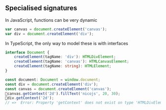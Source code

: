 ## Specialised signatures

In JavaScript, functions can be very dynamic

```javascript
var canvas = document.createElement('canvas');
var div = document.createElement('div');
```

In TypeScript, the only way to model these is with interfaces
<!-- .element class="fragment" data-fragment-index="0" -->

```typescript
interface Document {
    createElement(tagName: 'div'): HTMLDivElement;
    createElement(tagName: 'canvas'): HTMLCanvasElement;
    createElement(tagName: string): HTMLElement;
}

const document: Document = window.document;
const div = document.createElement('div');
const canvas = document.createElement('canvas');
canvas.getContext('2d').fillText('nicojs', 20, 30);
div.getContext('2d');
// =>  Error: Property 'getContext' does not exist on type 'HTMLDivElement'.
```
<!-- .element class="fragment" data-fragment-index="0" -->
